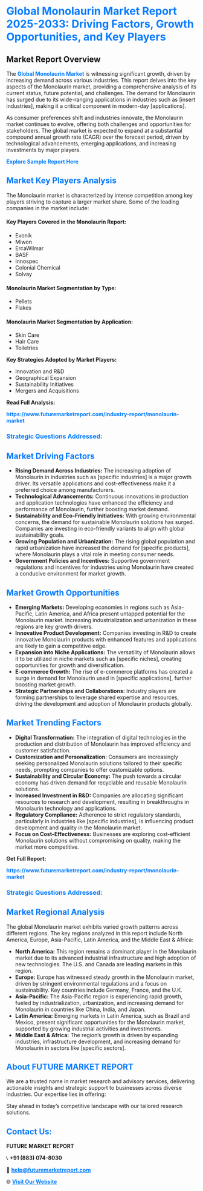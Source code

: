 <h1 style="color: #007BFF;">Global Monolaurin Market Report 2025-2033: Driving Factors, Growth Opportunities, and Key Players</h1>

<section id="overview">
<h2>Market Report Overview</h2>
<p>The <a href="https://www.futuremarketreport.com/industry-report/monolaurin-market" style="color: #007BFF; text-decoration: none;"><strong>Global Monolaurin Market</strong></a> is witnessing significant growth, driven by increasing demand across various industries. This report delves into the key aspects of the Monolaurin market, providing a comprehensive analysis of its current status, future potential, and challenges. The demand for Monolaurin has surged due to its wide-ranging applications in industries such as [insert industries], making it a critical component in modern-day [applications].</p>
<p>As consumer preferences shift and industries innovate, the Monolaurin market continues to evolve, offering both challenges and opportunities for stakeholders. The global market is expected to expand at a substantial compound annual growth rate (CAGR) over the forecast period, driven by technological advancements, emerging applications, and increasing investments by major players.</p>
</section>

<section id="overview">
<p><a href="https://www.futuremarketreport.com/request-sample/reportId=33436" style="color: #007BFF; text-decoration: none;"><strong>Explore Sample Report Here</strong></a></p>
</section>

<section id="key-players">
<h2 style="color: #007BFF;">Market Key Players Analysis</h2>
<p>The Monolaurin market is characterized by intense competition among key players striving to capture a larger market share. Some of the leading companies in the market include:</p>
<h4>Key Players Covered in the Monolaurin Report:</h4>
<ul><li>Evonik</li><li>Miwon</li><li>ErcaWilmar</li><li>BASF</li><li>Innospec</li><li>Colonial Chemical</li><li>Solvay</li></ul>
<h4>Monolaurin Market Segmentation by Type:</h4>
<ul><li>Pellets</li><li>Flakes</li></ul>

<h4>Monolaurin Market Segmentation by Application:</h4>
<ul><li>Skin Care</li><li>Hair Care</li><li>Toiletries</li></ul>
<p><strong>Key Strategies Adopted by Market Players:</strong></p>
<ul>
<li>Innovation and R&D</li>
<li>Geographical Expansion</li>
<li>Sustainability Initiatives</li>
<li>Mergers and Acquisitions</li>
</ul>
</section>

<section>
<p><strong>Read Full Analysis: </strong></p><a href="https://www.futuremarketreport.com/industry-report/monolaurin-market" style="color: #007BFF; text-decoration: none;"><strong>https://www.futuremarketreport.com/industry-report/monolaurin-market</strong></a>
<h3 style="color: #007BFF;">Strategic Questions Addressed:</h3>
</section>

<section id="driving-factors">
<h2 style="color: #007BFF;">Market Driving Factors</h2>
<ul>
<li><strong>Rising Demand Across Industries:</strong> The increasing adoption of Monolaurin in industries such as [specific industries] is a major growth driver. Its versatile applications and cost-effectiveness make it a preferred choice among manufacturers.</li>
<li><strong>Technological Advancements:</strong> Continuous innovations in production and application technologies have enhanced the efficiency and performance of Monolaurin, further boosting market demand.</li>
<li><strong>Sustainability and Eco-Friendly Initiatives:</strong> With growing environmental concerns, the demand for sustainable Monolaurin solutions has surged. Companies are investing in eco-friendly variants to align with global sustainability goals.</li>
<li><strong>Growing Population and Urbanization:</strong> The rising global population and rapid urbanization have increased the demand for [specific products], where Monolaurin plays a vital role in meeting consumer needs.</li>
<li><strong>Government Policies and Incentives:</strong> Supportive government regulations and incentives for industries using Monolaurin have created a conducive environment for market growth.</li>
</ul>
</section>

<section id="growth-opportunities">
<h2 style="color: #007BFF;">Market Growth Opportunities</h2>
<ul>
<li><strong>Emerging Markets:</strong> Developing economies in regions such as Asia-Pacific, Latin America, and Africa present untapped potential for the Monolaurin market. Increasing industrialization and urbanization in these regions are key growth drivers.</li>
<li><strong>Innovative Product Development:</strong> Companies investing in R&D to create innovative Monolaurin products with enhanced features and applications are likely to gain a competitive edge.</li>
<li><strong>Expansion into Niche Applications:</strong> The versatility of Monolaurin allows it to be utilized in niche markets such as [specific niches], creating opportunities for growth and diversification.</li>
<li><strong>E-commerce Growth:</strong> The rise of e-commerce platforms has created a surge in demand for Monolaurin used in [specific applications], further boosting market growth.</li>
<li><strong>Strategic Partnerships and Collaborations:</strong> Industry players are forming partnerships to leverage shared expertise and resources, driving the development and adoption of Monolaurin products globally.</li>
</ul>
</section>

<section id="trending-factors">
<h2 style="color: #007BFF;">Market Trending Factors</h2>
<ul>
<li><strong>Digital Transformation:</strong> The integration of digital technologies in the production and distribution of Monolaurin has improved efficiency and customer satisfaction.</li>
<li><strong>Customization and Personalization:</strong> Consumers are increasingly seeking personalized Monolaurin solutions tailored to their specific needs, prompting companies to offer customizable options.</li>
<li><strong>Sustainability and Circular Economy:</strong> The push towards a circular economy has driven demand for recyclable and reusable Monolaurin solutions.</li>
<li><strong>Increased Investment in R&D:</strong> Companies are allocating significant resources to research and development, resulting in breakthroughs in Monolaurin technology and applications.</li>
<li><strong>Regulatory Compliance:</strong> Adherence to strict regulatory standards, particularly in industries like [specific industries], is influencing product development and quality in the Monolaurin market.</li>
<li><strong>Focus on Cost-Effectiveness:</strong> Businesses are exploring cost-efficient Monolaurin solutions without compromising on quality, making the market more competitive.</li>
</ul>
</section>

<section>
<p><strong>Get Full Report: </strong></p><a href="https://www.futuremarketreport.com/industry-report/monolaurin-market" style="color: #007BFF; text-decoration: none;"><strong>https://www.futuremarketreport.com/industry-report/monolaurin-market</strong></a>
<h3 style="color: #007BFF;">Strategic Questions Addressed:</h3>
</section>


<section id="regional-analysis">
<h2 style="color: #007BFF;">Market Regional Analysis</h2>
<p>The global Monolaurin market exhibits varied growth patterns across different regions. The key regions analyzed in this report include North America, Europe, Asia-Pacific, Latin America, and the Middle East & Africa:</p>
<ul>
<li><strong>North America:</strong> This region remains a dominant player in the Monolaurin market due to its advanced industrial infrastructure and high adoption of new technologies. The U.S. and Canada are leading markets in this region.</li>
<li><strong>Europe:</strong> Europe has witnessed steady growth in the Monolaurin market, driven by stringent environmental regulations and a focus on sustainability. Key countries include Germany, France, and the U.K.</li>
<li><strong>Asia-Pacific:</strong> The Asia-Pacific region is experiencing rapid growth, fueled by industrialization, urbanization, and increasing demand for Monolaurin in countries like China, India, and Japan.</li>
<li><strong>Latin America:</strong> Emerging markets in Latin America, such as Brazil and Mexico, present significant opportunities for the Monolaurin market, supported by growing industrial activities and investments.</li>
<li><strong>Middle East & Africa:</strong> The region’s growth is driven by expanding industries, infrastructure development, and increasing demand for Monolaurin in sectors like [specific sectors].</li>
</ul>
</section>

<footer>
<h2 style="color: #007BFF;">About FUTURE MARKET REPORT</h2>
<p>We are a trusted name in market research and advisory services, delivering actionable insights and strategic support to businesses across diverse industries. Our expertise lies in offering:</p>

<p>Stay ahead in today’s competitive landscape with our tailored research solutions.</p>

<h2 style="color: #007BFF;">Contact Us:</h2>
<p><strong>FUTURE MARKET REPORT</strong></p>
<p>📞 <strong>+91 (883) 074-8030</strong></p>
<p>📧 <strong><a href="mailto:help@futuremarketreport.com" style="color: #007BFF;">help@futuremarketreport.com</a></strong></p>
<p>🌐 <strong><a href="https://www.futuremarketreport.com/" style="color: #007BFF;">Visit Our Website</a></strong></p>
</footer>